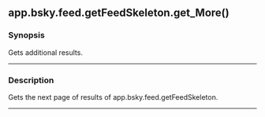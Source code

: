app.bsky.feed.getFeedSkeleton.get_More()
----------------------------------------




### Synopsis
Gets additional results.



---


### Description

Gets the next page of results of app.bsky.feed.getFeedSkeleton.



---
